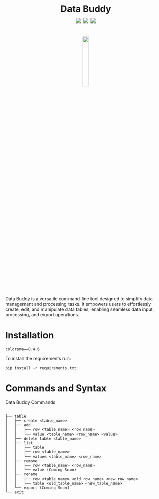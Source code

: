 
<h1 align="center">
    Data Buddy
    <br>
    <div align="center">
    <img src="https://img.shields.io/badge/Python-3.10.6-blue" align="center"/>
    <img src="https://img.shields.io/badge/Developing-Active-brightgreen" align="center"/>
    <img src="https://img.shields.io/badge/Version-0.0-green" align="center"/>
    </div>
</h1>


<br>
<div align="center">
<img src="https://user-images.githubusercontent.com/69240351/265285425-6d3ed1e6-78ff-4aae-94db-6ca9c6ab76dc.png" align="center" width="20%" height="20%"/>
</div>
<br>

Data Buddy is a versatile command-line tool designed to simplify data management and processing tasks. It empowers users to effortlessly create, edit, and manipulate data tables, enabling seamless data input, processing, and export operations.



# Installation
```
colorama==0.4.6
```
To install the requirements run:
```
pip install -r requirements.txt
```


# Commands and Syntax

Data Buddy Commands

```

├── table
│   ├── create <table_name>
│   ├── add
│   │   ├── row <table_name> <row_name>
│   │   └── value <table_name> <row_name> <value>
│   ├── delete table <table_name>
│   ├── list
│   │   ├── table
│   │   ├── row <table_name>
│   │   └── values <table_name> <row_name>
│   ├── remove
│   │   ├── row <table_name> <row_name>
│   │   └── value (Coming Soon)
│   ├── rename
│   │   ├── row <table_name> <old_row_name> <new_row_name>
│   │   └── table <old_table_name> <new_table_name>
│   └── export (Coming Soon)
└── exit

```